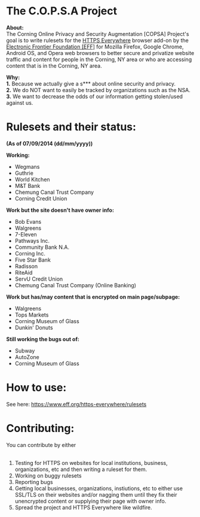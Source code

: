 The C.O.P.S.A Project
====

<b>About:</b>
<br>
The Corning Online Privacy and Security Augmentation [COPSA] Project's goal is to write rulesets for the <a href="https://www.eff.org/https-everywhere">HTTPS Everywhere</a> browser add-on by the <a href="https://www.eff.org/">Electronic Frontier Foundation [EFF]</a> for Mozilla Firefox, Google Chrome, Android OS, and Opera web browsers to better secure and privatize website traffic and content for people in the Corning, NY area or who are accessing content that is in the Corning, NY area.

<b>Why:</b><br>
<b>1.</b> Because we actually give a s*** about online security and privacy.<br>
<b>2.</b> We do NOT want to easily be tracked by organizations such as the NSA.<br>
<b>3.</b> We want to decrease the odds of our information getting stolen/used against us.<br>

Rulesets and their status:
=

<b>(As of 07/09/2014 (dd/mm/yyyy))</b>

<b>Working:</b>

- Wegmans
- Guthrie
- World Kitchen
- M&T Bank
- Chemung Canal Trust Company
- Corning Credit Union

<b>Work but the site doesn't have owner info:</b>

- Bob Evans
- Walgreens
- 7-Eleven
- Pathways Inc.
- Community Bank N.A.
- Corning Inc.
- Five Star Bank
- Radisson
- RiteAid
- ServU Credit Union
- Chemung Canal Trust Company (Online Banking)

<b>Work but has/may content that is encrypted on main page/subpage:</b>

- Walgreens
- Tops Markets
- Corning Museum of Glass
- Dunkin' Donuts

<b>Still working the bugs out of:</b>

- Subway
- AutoZone
- Corning Museum of Glass

How to use:
==
See here: https://www.eff.org/https-everywhere/rulesets

Contributing:
==
You can contribute by either<br>
<br>

1. Testing for HTTPS on websites for local institutions, business, organizations, etc and then writing a ruleset for them.<br>
2. Working on buggy rulesets<br>
3. Reporting bugs<br>
4. Getting local businesses, organizations, instiutions, etc to either use SSL/TLS on their websites and/or nagging them until they fix their unencrypted content or supplying their page with owner info.<br>
5. Spread the project and HTTPS Everywhere like wildfire.<br>
